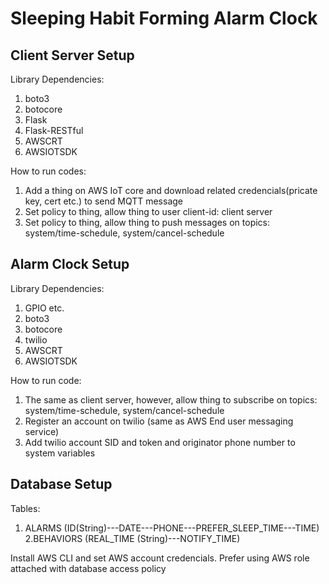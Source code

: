 # Sleeping Habit Forming Alarm Clock

## Client Server Setup

Library Dependencies:

1. boto3
2. botocore
3. Flask
4. Flask-RESTful
5. AWSCRT
6. AWSIOTSDK

How to run codes:

1. Add a thing on AWS IoT core and download related credencials(pricate key, cert etc.) to send MQTT message
2. Set policy to thing, allow thing to user client-id: client server
3. Set policy to thing, allow thing to push messages on topics: system/time-schedule, system/cancel-schedule

## Alarm Clock Setup
Library Dependencies:
1. GPIO etc.
2. boto3
3. botocore
4. twilio
5. AWSCRT
6. AWSIOTSDK

How to run code:
1. The same as client server, however, allow thing to subscribe on topics: system/time-schedule, system/cancel-schedule
2. Register an account on twilio (same as AWS End user messaging service)
3. Add twilio account SID and token and originator phone number to system variables

## Database Setup
Tables:
1. ALARMS (ID(String)---DATE---PHONE---PREFER_SLEEP_TIME---TIME)
2.BEHAVIORS (REAL_TIME (String)---NOTIFY_TIME)

Install AWS CLI and set AWS account credencials. Prefer using AWS role attached with database access policy